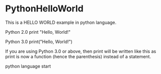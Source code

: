 PythonHelloWorld
================
This is a HELLO WORLD example in python language.

Python 2.0 print "Hello, World!"

Python 3.0 print("Hello, World!")

If you are using Python 3.0 or above, then print will be written like this as print is now a function (hence the parenthesis) instead of a statement.

python language start
